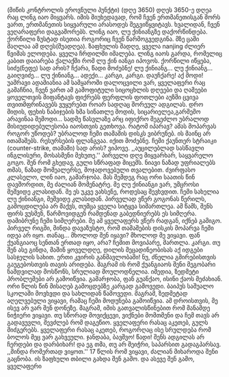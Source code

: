 (მიწის კონტროლის ეროვნული პუნქტი)
(დღე 3650)
დღეს 3650-ე დღეა რაც ლინგ იაო მიყვარს.
იმის მიუხედავად, რომ ჩვენ ერთმანეთისგან შორს ვართ,
ერთმანეთის სიყვარული არასოდეს შეგვიწყვიტავს.
ხვალიდან,
ჩვენ ვეღარაფერი დაგვაშორებს.
ლინგ იაო, 
ლუ ქინიანგზე დაქორწინდება.
ქორწილი
ზუსტად ისეთია როგორიც ჩვენ წარმოგვედგინა.
მზე ცაში მაღლაა ამ დღეს(შუადღეა).
ზაფხულის შადღე,
ყველა nanjing ძლიერ წვიმას ელოდება.
ყველა ჩრდილში იმალება.
ლინგ იაოს გარდა,
რომელიც კაბით დაიარება ქალაქში 
რომ ლუ ქინ იანგი იპოვოს.
ქორწილი იწყება, სიძე(ნეფე) სად არის?
ჩქარა, წადი მოძებნე!
ლუ ქინიანგ...
ლუ ქინიანგ... გაიღვიძე...
ლუ ქინიანგ...
ადექი...
კარგი, კარგი.
დაუჩქარე!
აქ მოდი!
უამრავი ადამიანია ამ სამყაროში
დალოცვილი ვარ, ყველაფერი რაც გამაჩნია, ჩვენ ვართ
ამ გამოფიტული სიცოცხლის დღეები და ღამეები
ყოველთვის მიფანტავს ფიქრებს
ფერფლის ფოთლები აუზში ცვივა
თვითმფრინავებს ვუყურებთ როარ სადღაც შორეულ ადგილას.
დრო მიდის, ფეხის ნაბიჯების ხმა
სინათლე მოდის, სიცარიელეა,გარშემო არავინაა 
შემოდი...
სადმე წასვლაზე არც იფიქრო
შეგეძლო უბრალოდ მისიუდიდებულესობა იაოსთვის გეთხოვა.
რატომ იპარავ?
ამას მოპარვას როგორ უწოდებ?
უბრალოდ ჩემი თამაშის დისკს ვიბრუნებ.
ის მაინც არ ითამაშებს.
რესურსების ფლანგვაა.
იქით მოძებნე.
ჩემი ქაუნთერ სტრაიკი (counter-strike,  თამაში) სად არის?
ვიპოვე.
,,აუცილებლად სასწავლი ინგლისური, მოსასმენი მეხუთე.''
პირველი დღე
მიყვარხარ, საყვარელო გოგო.
შენ რომ გხედავ, გული სწრაფად მიცემს.
ნიავი ნაზად უფრიალებს თმას,
ნაზად მომეალერსე, მოჯადოვებული თვალებით.
ძვირფასო კლასელო, ლინ იაო,
გამარჯობა.
მას შემდეგ რაც ორი საათის წინ დავშორდით,
მე ძალიან მომენატრე.
მე ლუ ქინიანგი ვარ, უმცროსი მეშვიდე კლასიდან.
მე ეს უკვე ვახსენე, როდესაც შევხვდით.
ჩემი სახელია ლუ ქინიანგი,
მეშვიდე კლასიდან.
პირველად ვწერ გოგონას წერილს,
გამოცდილება არ მაქვს, თუმცა ყველა სიტყვა სიმართლეა.
ამ წამს, შენს ფირს ვუსმენ,
წარმოვიდგენ რამდენად გაბედნიერებს ეს სიმღერა.
დამიბრუნე ჩემი სიმღერები.
მე ამ ყველაფერს ვწერ
რადგან, იქნებ გამიგო.
პირველ რიგში, მინდა დავაზუსტო,
რომ თამაშების დისკის მოპარვა ჩემი იდეა არ იყო.
თანაც...
მხოლოდ შენ იყავი?
მხოლოდ მე ვიყავი.
ფან ქუანგიაოც სენთან ერთად იყო, არა?
ჩემით მოვიპარე, მართლა.
კარგი.
თუ შენ ასე გინდა,
მაშინ ყოველდღე, დილის მეცადინეობისას
აქ იდგები სასჯელის სახით.
ერთი კვირის განმავლობაში!
ნუ,
ძნელია გმირებისთვის გაუგებოსთვის თავის არიდება.
მაგრამ ის რომ ქუანგიაოს შენი მეგობარი ნამდვილად მოსწონს,
სრულიად მოულოდნელია.
იმედია, ზედმეტი პრობლემები არ გამოიწვია.
გამარჯობა,
ფან გუანქაო, ისინი ქაოს მეძახიან.
ორი წლის წინ მისაღებ გამოცდებზე კარგად გამოვედი.
ბაიპუს საშუალო სკოლაში მოვხვდი და სახლიდან წამოვედი.
მაგრამ, ზედმეტად აღელვებული ვიყავი, რამაც ჩემი მოდუნება გამოიწვია.
ამ დროისთვის, მე ისევ არ ვარ შენ დონეზე.
მაგრამ, იმის გათვალისწინებით რომ მანამდე ნიჭიერი ვიყავი.
თუ სწორად მოვიქცევი, ვიქნები მომთმენი და ჩემ თავს არ გადავუვლი,
შევძლებ რომ დაგეწიო.
ყველაფერი რასაც აკეთებ, გულს მიძგერებს.
ყველაფერი რასაც აკეთებ,
როგორღაც ისე სრულდება რომ ბოლოს მეც ვარ გახვეული.
ჯანდაბა, ბავშვო!
წადი!
შენს ადგილას არ ჩერდები და დარბიხარ!
 და ეგ თმა,
 თუ არ შეიჭრი, საპარსით გადაგპარსავ.
,,მინდა რომერთად ვიყოთ.''
17 წლის რომ ვიყავი, ძალიან მიხაროდა შენი გაცნობა.
ის ზაფხული თბილი გახდა შენ გამო.
და ასევე შენ გამო,
ყველაფერი







